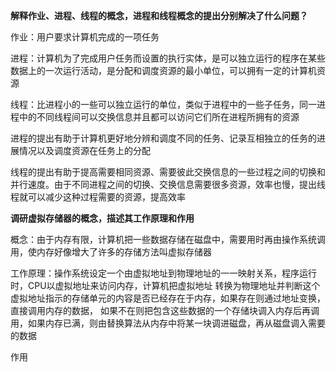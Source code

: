 **解释作业、进程、线程的概念，进程和线程概念的提出分别解决了什么问题？**

作业：用户要求计算机完成的一项任务

进程：计算机为了完成用户任务而设置的执行实体，是可以独立运行的程序在某些数据上的一次运行活动，是分配和调度资源的最小单位，可以拥有一定的计算机资源

线程：比进程小的一些可以独立运行的单位，类似于进程中的一些子任务，同一进程中的不同线程间可以交换信息并且都可以访问它们所在进程所拥有的资源

进程的提出有助于计算机更好地分辨和调度不同的任务、记录互相独立的任务的进展情况以及调度资源在任务上的分配

线程的提出有助于提高需要相同资源、需要彼此交换信息的一些过程之间的切换和并行速度。由于不同进程之间的切换、交换信息需要很多资源，效率也慢，提出线程就可以减少这种过程需要的资源，提高效率

**调研虚拟存储器的概念，描述其工作原理和作用**

概念：由于内存有限，计算机把一些数据存储在磁盘中，需要用时再由操作系统调用，使内存好像增大了许多的存储方法叫虚拟存储器

工作原理：操作系统设定一个由虚拟地址到物理地址的一一映射关系，程序运行时，CPU以虚拟地址来访问内存，计算机把虚拟地址
转换为物理地址并判断这个虚拟地址指示的存储单元的内容是否已经存在于内存，如果存在则通过地址变换，直接调用内存的数据，
如果不在则把包含这些数据的一个存储块调入内存后再调用，如果内存已满，则由替换算法从内存中将某一块调进磁盘，再从磁盘调入需要的数据

作用

